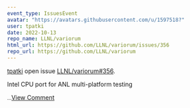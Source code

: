 ```yaml
---
event_type: IssuesEvent
avatar: "https://avatars.githubusercontent.com/u/1597518?"
user: tpatki
date: 2022-10-13
repo_name: LLNL/variorum
html_url: https://github.com/LLNL/variorum/issues/356
repo_url: https://github.com/LLNL/variorum
---
```


<a href='https://github.com/tpatki' target='_blank'>tpatki</a> open issue <a href='https://github.com/LLNL/variorum/issues/356' target='_blank'>LLNL/variorum#356</a>.

<p>Intel CPU port for ANL multi-platform testing</p><small>...</small><a href='https://github.com/LLNL/variorum/issues/356' target='_blank'>View Comment</a>
